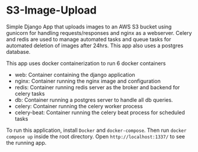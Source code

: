 # S3-Image-Upload
 Simple Django App that uploads images to an AWS S3 bucket using gunicorn for handling requests/responses and nginx as a webserver. Celery and redis are used to manage automated tasks and queue tasks for automated deletion of images after 24hrs. This app also uses a postgres database.
 
 This app uses docker containerization to run 6 docker containers
 - web: Container containing the django application
 - nginx: Container running the nginx image and configuration
 - redis: Container running redis server as the broker and backend for celery tasks
 - db: Container running a postgres server to handle all db queries.
 - celery: Container running the celery worker process
 - celery-beat: Container running the celery beat process for scheduled tasks



To run this application, install `Docker` and `docker-compose`. Then run `docker compose up` inside the root directory. Open `http://localhost:1337/` to see the running app.
